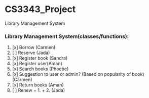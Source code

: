 # CS3343_Project
Library Management System

### Library Management System(classes/functions):
1. [x] Borrow (Carmen)
2. [ ] Reserve (Jada)
3. [x] Register book (Sandra) 
4. [x] Register user(Aman)
5. [x] Search books (Phoebe)
6. [x] Suggestion to user or admin? (Based on popularity of book) (Carmen)
7. [x] Return books (Aman)
8. [ ] Renew = 1. + 2. (Jada)
